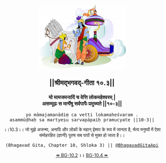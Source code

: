 <center><img src="../../asset/BG.png" alt="#API #bhagavadgitaapi #slok #nodejs #js #api #gitaapi #krishna #hinduism #vedic #ISKCON #shreemadbhagavadgita #technology"/>
<h2>||श्रीमद्‍भगवद्‍-गीता १०.३||</h2>
<h3>यो मामजमनादिं च वेत्ति लोकमहेश्वरम् |<br/>असम्मूढः स मर्त्येषु सर्वपापैः प्रमुच्यते ||१०-३||</h3>
<pre>yo māmajamanādiṃ ca vetti lokamaheśvaram .<br/>asammūḍhaḥ sa martyeṣu sarvapāpaiḥ pramucyate ||10-3||</pre>
<p>।।10.3।। जो मुझे अजन्मा, अनादि और लोकों के महान् ईश्वर के रूप में जानता है, र्मत्य मनुष्यों में ऐसा संमोहरहित (ज्ञानी) पुरुष सब पापों से मुक्त हो जाता है।।</p>
<pre>(Bhagavad Gita, Chapter 10, Shloka 3) || <a href="https://twitter.com/bhagavadgitaapi">@BhagavadGitaApi</a></pre><a href="../../10/2">⏪  BG-10.2</a><b>        ।।        </b><a href="../../10/4">BG-10.4  ⏩</a></center></center>
